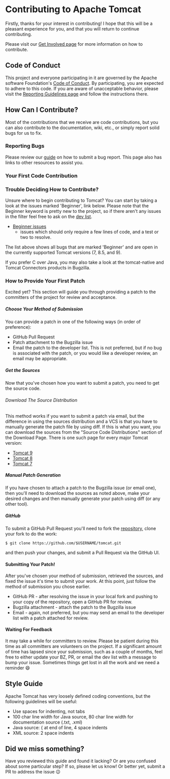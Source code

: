 # Contributing to Apache Tomcat

Firstly, thanks for your interest in contributing! I hope that this will be a pleasant experience for you, and that you
will return to continue contributing.

Please visit our [Get Involved page](https://tomcat.apache.org/getinvolved.html)
for more information on how to contribute.

## Code of Conduct

This project and everyone participating in it are governed by the Apache software Foundation's
[Code of Conduct](https://www.apache.org/foundation/policies/conduct.html). By participating, you are expected to adhere
to this code. If you are aware of unacceptable behavior, please visit the
[Reporting Guidelines page](https://www.apache.org/foundation/policies/conduct.html#reporting-guidelines)
and follow the instructions there.

## How Can I Contribute?

Most of the contributions that we receive are code contributions, but you can also contribute to the documentation,
wiki, etc., or simply report solid bugs for us to fix.

### Reporting Bugs

Please review our [guide](https://tomcat.apache.org/bugreport.html) on how to submit a bug report. This page also has
links to other resources to assist you.

### Your First Code Contribution

### Trouble Deciding How to Contribute?

Unsure where to begin contributing to Tomcat? You can start by taking a look at the issues marked 'Beginner', link
below. Please note that the Beginner keyword is pretty new to the project, so if there aren't any issues in the filter
feel free to ask on the [dev list](https://tomcat.apache.org/lists.html#tomcat-dev).

* [Beginner issues](https://bz.apache.org/bugzilla/buglist.cgi?bug_status=NEW&bug_status=ASSIGNED&bug_status=REOPENED&bug_status=NEEDINFO&keywords=Beginner&keywords_type=allwords&list_id=160824&product=Tomcat%207&product=Tomcat%208.5&product=Tomcat%209&query_format=advanced)
  - issues which should only require a few lines of code, and a test or two to resolve.

The list above shows all bugs that are marked 'Beginner' and are open in the currently supported Tomcat versions (7,
8.5, and 9).

If you prefer C over Java, you may also take a look at the tomcat-native and Tomcat Connectors products in Bugzilla.

### How to Provide Your First Patch

Excited yet? This section will guide you through providing a patch to the committers of the project for review and
acceptance.

##### Choose Your Method of Submission

You can provide a patch in one of the following ways (in order of preference):

* GitHub Pull Request
* Patch attachment to the Bugzilla issue
* Email the patch to the developer list. This is not preferred, but if no bug is associated with the patch, or you would
  like a developer review, an email may be appropriate.

##### Get the Sources

Now that you've chosen how you want to submit a patch, you need to get the source code.

###### Download The Source Distribution

This method works if you want to submit a patch via email, but the difference in using the sources distribution and a
VCS is that you have to manually generate the patch file by using diff. If this is what you want, you can download the
sources from the "Source Code Distributions" section of the Download Page. There is one such page for every major Tomcat
version:

- [Tomcat 9](https://tomcat.apache.org/download-90.cgi)
- [Tomcat 8](https://tomcat.apache.org/download-80.cgi)
- [Tomcat 7](https://tomcat.apache.org/download-70.cgi)

##### Manual Patch Generation

If you have chosen to attach a patch to the Bugzilla issue (or email one), then you'll need to download the sources as
noted above, make your desired changes and then manually generate your patch using diff (or any other tool).

##### GitHub

To submit a GitHub Pull Request you'll need to fork the
[repository](https://github.com/apache/tomcat), clone your fork to do the work:

```
$ git clone https://github.com/$USERNAME/tomcat.git
```

and then push your changes, and submit a Pull Request via the GitHub UI.

#### Submitting Your Patch!

After you've chosen your method of submission, retrieved the sources, and fixed the issue it's time to submit your work.
At this point, just follow the method of submission you chose earlier.

* GitHub PR - after resolving the issue in your local fork and pushing to your copy of the repository, open a GitHub PR
  for review.
* Bugzilla attachment - attach the patch to the Bugzilla issue
* Email - again, not preferred, but you may send an email to the developer list with a patch attached for review.

#### Waiting For Feedback

It may take a while for committers to review. Please be patient during this time as all committers are volunteers on the
project. If a significant amount of time has lapsed since your submission, such as a couple of months, feel free to
either update your BZ, PR, or email the dev list with a message to bump your issue. Sometimes things get lost in all the
work and we need a reminder :smile:

## Style Guide

Apache Tomcat has very loosely defined coding conventions, but the following guidelines will be useful:

* Use spaces for indenting, not tabs
* 100 char line width for Java source, 80 char line width for documentation source (.txt, .xml)
* Java source: { at end of line, 4 space indents
* XML source: 2 space indents

## Did we miss something?

Have you reviewed this guide and found it lacking? Or are you confused about some particular step? If so, please let us
know! Or better yet, submit a PR to address the issue :wink:
